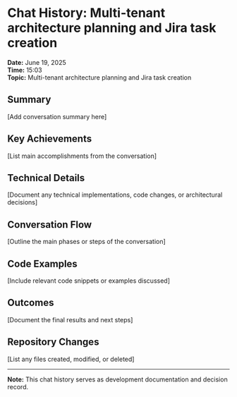 ﻿# Chat History: Multi-tenant architecture planning and Jira task creation

**Date:** June 19, 2025  
**Time:** 15:03  
**Topic:** Multi-tenant architecture planning and Jira task creation

## Summary

[Add conversation summary here]

## Key Achievements

[List main accomplishments from the conversation]

## Technical Details

[Document any technical implementations, code changes, or architectural decisions]

## Conversation Flow

[Outline the main phases or steps of the conversation]

## Code Examples

[Include relevant code snippets or examples discussed]

## Outcomes

[Document the final results and next steps]

## Repository Changes

[List any files created, modified, or deleted]

---

**Note:** This chat history serves as development documentation and decision record.
